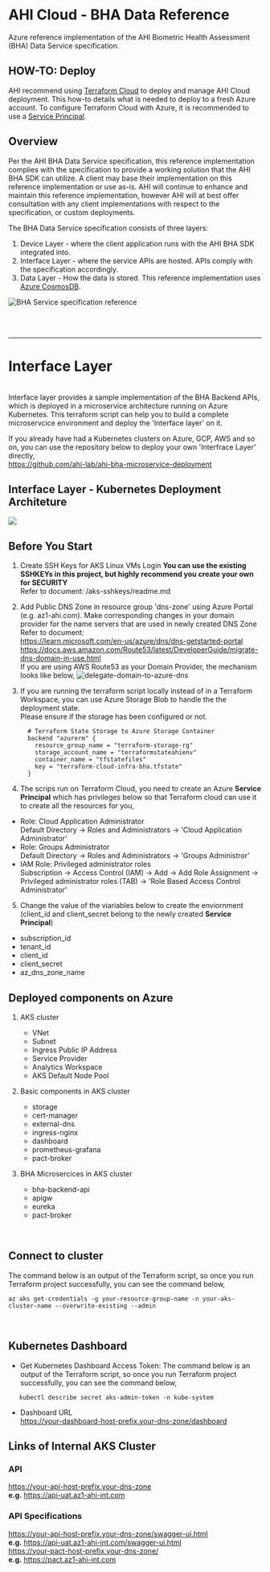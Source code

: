 ﻿# AHI Cloud - BHA Data Reference

Azure reference implementation of the AHI Biometric Health Assessment (BHA) Data Service specification.

## HOW-TO: Deploy

AHI recommend using [Terraform Cloud](https://www.terraform.io/cloud) to deploy and manage AHI Cloud deployment. This how-to details what is needed to deploy to a fresh Azure account. To configure Terraform Cloud with Azure, it is recommended to use a [Service Principal](https://learn.microsoft.com/en-us/azure/developer/terraform/authenticate-to-azure?tabs=bash#create-a-service-principal).

## Overview

Per the AHI BHA Data Service specification, this reference implementation complies with the specification to provide a working solution that the AHI BHA SDK can utilize. A client may base their implementation on this reference implementation or use as-is. AHI will continue to enhance and maintain this reference implementation, however AHI will at best offer consultation with any client implementations with respect to the specification, or custom deployments.

The BHA Data Service specification consists of three layers:
1. Device Layer - where the client application runs with the AHI BHA SDK integrated into.
2. Interface Layer - where the service APIs are hosted. APIs comply with the specification accordingly.
3. Data Layer - How the data is stored. This reference implementation uses [Azure CosmosDB](https://azure.microsoft.com/en-au/products/cosmos-db).

![BHA Service specification reference](images/BHA-Arch.png)

<br>
<br>

---
# **Interface Layer**

<br>
Interface layer provides a sample implementation of the BHA Backend APIs, which is deployed in a microservice architecture running on Azure Kubernetes.
This terraform script can help you to build a complete microservcice environment and deploy the 'Interface layer' on it.

If you already have had a Kubernetes clusters on Azure, GCP, AWS and so on, you can use the repository below to deploy your own 'Interfrace Layer' directly, <br/>
https://github.com/ahi-lab/ahi-bha-microservice-deployment

## Interface Layer - Kubernetes Deployment Architeture
![](images/k8s-arch.png)

## Before You Start
1. Create SSH Keys for AKS Linux VMs Login **You can use the existing SSHKEYs in this project, but highly recommend you create your own for SECURITY**<br>
   Refer to document: /aks-sshkeys/readme.md
2. Add Public DNS Zone in resource group 'dns-zone' using Azure Portal (e.g. az1-ahi.com). Make corresponding changes in your domain provider for the name servers that are used in newly created DNS Zone  <br>
   Refer to document: <br>
   https://learn.microsoft.com/en-us/azure/dns/dns-getstarted-portal <br>
   https://docs.aws.amazon.com/Route53/latest/DeveloperGuide/migrate-dns-domain-in-use.html <br>
   If you are using AWS Route53 as your Domain Provider, the mechanism looks like below,
   ![delegate-domain-to-azure-dns](images/delegate-domain-to-azure-dns.png)

3. If you are running the terraform script locally instead of in a Terraform Workspace, you can use Azure Storage Blob to handle the the deployment state.<br>
   Please ensure if the storage has been configured or not.
    ```
      # Terraform State Storage to Azure Storage Container
      backend "azurerm" {
        resource_group_name = "terraform-storage-rg"
        storage_account_name = "terraformstateahienv"
        container_name = "tfstatefiles"
        key = "terraform-cloud-infra-bha.tfstate"
      }
      ```
4. The scrips run on Terraform Cloud, you need to create an Azure **Service Principal** which has privileges below so that Terraform cloud can use it to create all the resources for you,
- Role: Cloud Application Administrator <br>
            Default Directory -> Roles and Administrators  -> 'Cloud Application Administrator'
- Role: Groups Administrator <br>
            Default Directory -> Roles and Administrators  -> 'Groups Administror'
- IAM Role: Privileged administrator roles <br>
            Subscription -> Access Control (IAM) -> Add -> Add Role Assignment -> Privileged administrator roles (TAB) -> 'Role Based Access Control Administrator'

5. Change the value of the viariables below to create the enviornment (client_id and client_secret belong to the newly created **Service Principal**)
- subscription_id
- tenant_id
- client_id
- client_secret
- az_dns_zone_name


## Deployed components on Azure
1. AKS cluster
   - VNet
   - Subnet
   - Ingress Public IP Address
   - Service Provider   
   - Analytics Workspace
   - AKS Default Node Pool

2. Basic components in AKS cluster
   - storage
   - cert-manager
   - external-dns
   - ingress-nginx
   - dashboard
   - prometheus-grafana
   - pact-broker   

3. BHA Microsercices in AKS cluster
   - bha-backend-api
   - apigw
   - eureka
   - pact-broker

<br>

## Connect to cluster
The command below is an output of the Terraform script, so once you run Terraform project successfully, you can see the command below,
```
az aks get-credentials -g your-resource-group-name -n your-aks-cluster-name --overwrite-existing --admin
```
<br>

## Kubernetes Dashboard
   - Get Kubernetes Dashboard Access Token:
   The command below is an output of the Terraform script, so once you run Terraform project successfully, you can see the command below,
   ```
      kubectl describe secret aks-admin-token -n kube-system
   ```
   - Dashboard URL<br>
    <https://your-dashboard-host-prefix.your-dns-zone/dashboard>


## Links of Internal AKS Cluster
### API
<https://your-api-host-prefix.your-dns-zone> <br>
**e.g.** https://api-uat.az1-ahi-int.com
### API Specifications
<https://your-api-host-prefix.your-dns-zone/swagger-ui.html> <br>
**e.g.** https://api-uat.az1-ahi-int.com/swagger-ui.html <br>
<https://your-pact-host-prefix.your-dns-zone/><br>
**e.g.** https://pact.az1-ahi-int.com <br>
